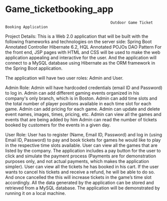 # Game_ticketbooking_app


                                                   Outdoor Game Ticket Booking Application


Project Details:
This is a Web 2.0 application that will be built with the following frameworks and technologies on the server side:
Spring Boot
Annotated Controller
Hibernate 6.2, HQL
Annotated POJOs
DAO Pattern
For the front end, JSP pages with HTML and CSS will be used to make the web application appealing and interactive for the user.
And the application will connect to a MySQL database using Hibernate as the ORM framework in the Spring Boot application.

The application will have two user roles: Admin and User.

Admin Role:
Admin will have hardcoded credentials (email ID and Password) to log in.
Admin can add different gaming events organized in his company's only branch, which is in Boston.
Admin can add time slots and the total number of player positions available in each time slot for each game.
Admin can add pricing for each game.
Admin can update and delete event names, images, times, pricing, etc.
Admin can view all the games and events that are being added by him
Admin can read the number of tickets booked by customers for the events in a given day.

User Role:
User has to register (Name, Email ID, Password) and log in (using Email ID, Password) to pay and book tickets for games he would like to play in the respective time slots available.
User can view all the games that are listed by the company.
The application includes a pay button for the user to click and simulate the payment process (Payments are for demonstration purposes only, and not actual payments, which makes the application simpler).
User can view all the tickets he has booked in his cart.
If the user wants to cancel his tickets and receive a refund, he will be able to do so. And once cancelled the this will increase tickets in the game’s time slot accordingly. 
All the data generated by the application can be stored and retrieved from a MySQL database. The application will be demonstrated by running it on a local machine.

